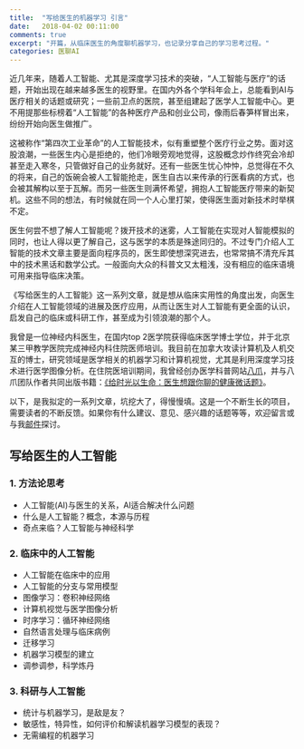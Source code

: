 ```yaml
---
title:  "写给医生的机器学习 引言"
date:   2018-04-02 00:11:00
comments: true
excerpt: "开篇，从临床医生的角度聊机器学习，也记录分享自己的学习思考过程。"
categories: 医聊AI
---
```

近几年来，随着人工智能、尤其是深度学习技术的突破，“人工智能与医疗”的话题，开始出现在越来越多医生的视野里。在国内外各个学科年会上，总能看到AI与医疗相关的话题或研究；一些前卫点的医院，甚至组建起了医学人工智能中心。更不用提那些标榜着“人工智能”的各种医疗产品和创业公司，像雨后春笋样冒出来，纷纷开始向医生做推广。

这被称作“第四次工业革命”的人工智能技术，似有重塑整个医疗行业之势。面对这股浪潮，一些医生内心是拒绝的，他们冷眼旁观地觉得，这股概念炒作终究会冷却甚至走入寒冬，只管做好自己的业务就好。还有一些医生忧心忡忡，总觉得在不久的将来，自己的饭碗会被人工智能抢走，医生自古以来传承的行医看病的方式，也会被其解构以至于瓦解。而另一些医生则满怀希望，拥抱人工智能医疗带来的新契机。这些不同的想法，有时候就在同一个人心里打架，使得医生面对新技术时举棋不定。

医生何尝不想了解人工智能呢？拨开技术的迷雾，人工智能在实现对人智能模拟的同时，也让人得以更了解自己，这与医学的本质是殊途同归的。不过专门介绍人工智能的技术文章主要是面向程序员的，医生即使想深究进去，也常常搞不清充斥其中的技术黑话和数学公式。一般面向大众的科普文又太粗浅，没有相应的临床语境可用来指导临床决策。

《写给医生的人工智能》这一系列文章，就是想从临床实用性的角度出发，向医生介绍在人工智能领域的进展及医疗应用，从而让医生对人工智能有更全面的认识，启发自己的临床或科研工作，甚至成为引领浪潮的那个人。

我曾是一位神经内科医生，在国内top 2医学院获得临床医学博士学位，并于北京某三甲教学医院完成神经内科住院医师培训。我目前在加拿大攻读计算机及人机交互的博士，研究领域是医学相关的机器学习和计算机视觉，尤其是利用深度学习技术进行医学图像分析。在住院医培训期间，我曾经创办医学科普网站[八爪](http://www.bazhua.org)，并与八爪团队作者共同出版书籍：[《给时光以生命：医生想跟你聊的健康微话题》](https://book.douban.com/subject/24744529/)。

以下，是我拟定的一系列文章，坑挖大了，得慢慢填。这是一个不断生长的项目，需要读者的不断反馈。如果你有什么建议、意见、感兴趣的话题等等，欢迎留言或与我[邮件](mailto:kiwi@bazhua.org)探讨。

## 写给医生的人工智能

### 1. 方法论思考
* 人工智能(AI)与医生的关系，AI适合解决什么问题
* 什么是人工智能？概念，本源与历程
* 奇点来临？人工智能与神经科学

### 2. 临床中的人工智能

* 人工智能在临床中的应用
* 人工智能的分支与常用模型
* 图像学习：卷积神经网络
* 计算机视觉与医学图像分析
* 时序学习：循环神经网络
* 自然语言处理与临床病例
* 迁移学习
* 机器学习模型的建立
* 调参调参，科学炼丹

### 3. 科研与人工智能
* 统计与机器学习，是敌是友？
* 敏感性，特异性，如何评价和解读机器学习模型的表现？
* 无需编程的机器学习
